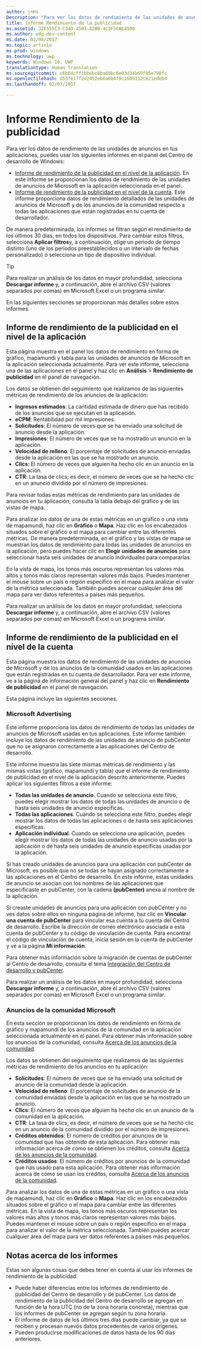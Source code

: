```yaml
---
author: jnHs
Description: "Para ver los datos de rendimiento de las unidades de anuncio en tus aplicaciones, usa los informes de rendimiento de la publicidad de nivel de aplicación y de nivel de cuenta en el panel del Centro de desarrollo de Windows."
title: Informe Rendimiento de la publicidad
ms.assetid: 32E555C3-C34D-4503-82BB-4C3F5CAE4500
ms.author: wdg-dev-content
ms.date: 02/08/2017
ms.topic: article
ms.prod: windows
ms.technology: uwp
keywords: Windows 10, UWP
translationtype: Human Translation
ms.sourcegitcommit: c6b64cff1bbebc8ba69bc6e03d34b69f85e798fc
ms.openlocfilehash: d53fe17f2d2452e66a6b4f9c1609112c621ede64
ms.lasthandoff: 02/07/2017

---
```


# <a name="advertising-performance-report"></a>Informe Rendimiento de la publicidad


Para ver los datos de rendimiento de las unidades de anuncios en tus aplicaciones, puedes usar los siguientes informes en el panel del Centro de desarrollo de Windows:

-   [Informe de rendimiento de la publicidad en el nivel de la aplicación](advertising-performance-report.md#app-level-advertising-performance-report). En este informe se proporcionan los datos de rendimiento de las unidades de anuncios de Microsoft en la aplicación seleccionada en el panel.
-   [Informe de rendimiento de la publicidad en el nivel de la cuenta](advertising-performance-report.md#account-level-advertising-performance-report). Este informe proporciona datos de rendimiento detallados de las unidades de anuncios de Microsoft y de los anuncios de la comunidad respecto a todas las aplicaciones que están registradas en tu cuenta de desarrollador.

De manera predeterminada, los informes se filtran según el rendimiento de los últimos 30 días, en todos los dispositivos. Para cambiar estos filtros, selecciona **Aplicar filtros**y, a continuación, elige un periodo de tiempo distinto (uno de los periodos preestablecidos o un intervalo de fechas personalizado) o selecciona un tipo de dispositivo individual. 

> [!TIP]
> Para realizar un análisis de los datos en mayor profundidad, selecciona **Descargar informe** y, a continuación, abre el archivo CSV (valores separados por comas) en Microsoft Excel o un programa similar.

En las siguientes secciones se proporcionan más detalles sobre estos informes.

## <a name="app-level-advertising-performance-report"></a>Informe de rendimiento de la publicidad en el nivel de la aplicación

Esta página muestra en el panel los datos de rendimiento en forma de gráfico, mapamundi y tabla para las unidades de anuncios de Microsoft en la aplicación seleccionada actualmente. Para ver este informe, selecciona una de las aplicaciones en el panel y haz clic en **Análisis** &gt; **Rendimiento de publicidad** en el panel de navegación.

Los datos se obtienen del seguimiento que realizamos de las siguientes métricas de rendimiento de los anuncios de la aplicación:

-   **Ingresos estimados**: La cantidad estimada de dinero que has recibido de los anuncios que se ejecutan en la aplicación.
-   **eCPM**: Rentabilidad por mil impresiones.
-   **Solicitudes**: El número de veces que se ha enviado una solicitud de anuncio desde la aplicación.
-   **Impresiones**: El número de veces que se ha mostrado un anuncio en la aplicación.
-   **Velocidad de relleno**: El porcentaje de solicitudes de anuncio enviadas desde la aplicación en las que se ha mostrado un anuncio.
-   **Clics**: El número de veces que alguien ha hecho clic en un anuncio en la aplicación.
-   **CTR**: La tasa de clics; es decir, el número de veces que se ha hecho clic en un anuncio dividido por el número de impresiones.

Para revisar todas estas métricas de rendimiento para las unidades de anuncios en tu aplicación, consulta la tabla debajo del gráfico y de las vistas de mapa.

Para analizar los datos de una de estas métricas en un gráfico o una vista de mapamundi, haz clic en **Gráfico** o **Mapa**. Haz clic en los encabezados situados sobre el gráfico o el mapa para cambiar entre las diferentes métricas. De manera predeterminada, en el gráfico y las vistas de mapa se muestran los datos de rendimiento para todas las unidades de anuncios en la aplicación, pero puedes hacer clic en **Elegir unidades de anuncios** para seleccionar hasta seis unidades de anuncio individuales para compararlas.

En la vista de mapa, los tonos más oscuros representan los valores más altos y tonos más claros representan valores más bajos. Puedes mantener el mouse sobre un país o región específico en el mapa para analizar el valor de la métrica seleccionada. También puedes acercar cualquier área del mapa para ver datos referentes a países más pequeños.

Para realizar un análisis de los datos en mayor profundidad, selecciona **Descargar informe** y, a continuación, abre el archivo CSV (valores separados por comas) en Microsoft Excel o un programa similar.

## <a name="account-level-advertising-performance-report"></a>Informe de rendimiento de la publicidad en el nivel de la cuenta

Esta página muestra los datos de rendimiento de las unidades de anuncios de Microsoft y de los anuncios de la comunidad usados en las aplicaciones que están registradas en tu cuenta de desarrollador. Para ver este informe, ve a la página de información general del panel y haz clic en **Rendimiento de publicidad** en el panel de navegación.

Esta página incluye las siguientes secciones.

### <a name="microsoft-advertising"></a>Microsoft Advertising

Este informe proporciona los datos de rendimiento de todas las unidades de anuncios de Microsoft usadas en tus aplicaciones. Este informe también incluye los datos de rendimiento de las unidades de anuncio de pubCenter que no se asignaron correctamente a las aplicaciones del Centro de desarrollo.

Este informe muestra las siete mismas métricas de rendimiento y las mismas vistas (gráfico, mapamundi y tabla) que el informe de rendimiento de publicidad en el nivel de la aplicación descrito anteriormente. Puedes aplicar los siguientes filtros a este informe:

-   **Todas las unidades de anuncio**. Cuando se selecciona este filtro, puedes elegir mostrar los datos de todas las unidades de anuncio o de hasta seis unidades de anuncio específicas.
-   **Todas las aplicaciones**. Cuando se selecciona este filtro, puedes elegir mostrar los datos de todas las aplicaciones o de hasta seis aplicaciones específicas.
-   **Aplicación individual**. Cuando se selecciona una aplicación, puedes elegir mostrar los datos de todas las unidades de anuncio usadas por la aplicación o de hasta seis unidades de anuncio específicas usadas por la aplicación.

Si has creado unidades de anuncios para una aplicación con pubCenter de Microsoft, es posible que no se todas se hayan asignado correctamente a las aplicaciones en el Centro de desarrollo. En este informe, estas unidades de anuncio se asocian con los nombres de las aplicaciones que especificaste en pubCenter, con la cadena **(pubCenter)** anexa al nombre de la aplicación.

Si creaste unidades de anuncios para una aplicación con pubCenter y no ves datos sobre ellos en ninguna página de informe, haz clic en **Vincular una cuenta de pubCenter** para vincular esa cuenta a tu cuenta del Centro de desarrollo. Escribe la dirección de correo electrónico asociada a esta cuenta de pubCenter y tu código de vinculación de cuenta. Para encontrar el código de vinculación de cuenta, inicia sesión en la cuenta de pubCenter y ve a la página **Mi información**.

Para obtener más información sobre la migración de cuentas de pubCenter al Centro de desarrollo, consulta el tema [Integración del Centro de desarrollo y pubCenter](pubcenter-dev-center-integration.md).

Para realizar un análisis de los datos en mayor profundidad, selecciona **Descargar informe** y, a continuación, abre el archivo CSV (valores separados por comas) en Microsoft Excel o un programa similar.

### <a name="microsoft-community-ads"></a>Anuncios de la comunidad Microsoft

En esta sección se proporcionan los datos de rendimiento en forma de gráfico y mapamundi de los anuncios de la comunidad en la aplicación seleccionada actualmente en el panel. Para obtener más información sobre los anuncios de la comunidad, consulta [Acerca de los anuncios de la comunidad](about-community-ads.md).

Los datos se obtienen del seguimiento que realizamos de las siguientes métricas de rendimiento de los anuncios en tu aplicación:

-   **Solicitudes**: El número de veces que se ha enviado una solicitud de anuncio de la comunidad desde la aplicación.
-   **Velocidad de relleno**: El porcentaje de solicitudes de anuncio de la comunidad enviadas desde la aplicación en las que se ha mostrado un anuncio.
-   **Clics**: El número de veces que alguien ha hecho clic en un anuncio de la comunidad en la aplicación.
-   **CTR**: La tasa de clics; es decir, el número de veces que se ha hecho clic en un anuncio de la comunidad dividido por el número de impresiones.
-   **Créditos obtenidos**: El número de créditos por anuncios de la comunidad que has obtenido de esta aplicación. Para obtener más información acerca de cómo se obtienen los créditos, consulta [Acerca de los anuncios de la comunidad](about-community-ads.md).
-   **Créditos usados**: El número de créditos por anuncios de la comunidad que has usado para esta aplicación. Para obtener más información acerca de cómo se usan los créditos, consulta [Acerca de los anuncios de la comunidad](about-community-ads.md).

Para analizar los datos de una de estas métricas en un gráfico o una vista de mapamundi, haz clic en **Gráfico** o **Mapa**. Haz clic en los encabezados situados sobre el gráfico o el mapa para cambiar entre las diferentes métricas. En la vista de mapa, los tonos más oscuros representan los valores más altos y tonos más claros representan valores más bajos. Puedes mantener el mouse sobre un país o región específico en el mapa para analizar el valor de la métrica seleccionada. También puedes acercar cualquier área del mapa para ver datos referentes a países más pequeños.

## <a name="notes-about-the-reports"></a>Notas acerca de los informes

Estas son algunas cosas que debes tener en cuenta al usar los informes de rendimiento de la publicidad.

- Puede haber diferencias entre los informes de rendimiento de publicidad del Centro de desarrollo y de pubCenter. Los datos de rendimiento de la publicidad del Centro de desarrollo se agregan en función de la hora UTC (no de la zona horaria concreta), mientras que los informes de pubCenter se agregan según tu zona horaria.
- El informe de datos de los últimos tres días puede cambiar, ya que se reciben y procesan nuevos datos procedentes de varios orígenes.
- Pueden producirse modificaciones de datos hasta de los 90 días anteriores.

 

 

